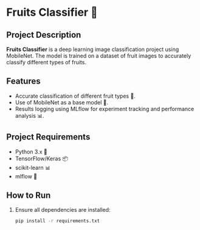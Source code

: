 # Fruits Classifier 🍇

## Project Description

**Fruits Classifier** is a deep learning image classification project using MobileNet. The model is trained on a dataset of fruit images to accurately classify different types of fruits.

## Features

- Accurate classification of different fruit types 🍏.
- Use of MobileNet as a base model 📱.
- Results logging using MLflow for experiment tracking and performance analysis 📊.

## Project Requirements

- Python 3.x 🐍
- TensorFlow/Keras 📦
- scikit-learn 📊
- mlflow 📡

## How to Run

1. Ensure all dependencies are installed:

   ```bash
   pip install -r requirements.txt
